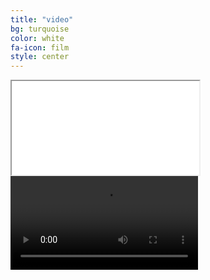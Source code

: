 ```yaml
---
title: "video"
bg: turquoise
color: white
fa-icon: film
style: center
---
```





<div class="icontain">
  <iframe src="//www.youtube.com/embed/cPYD1PETjWw" allowfullscreen></iframe>
</div>



<div class="icontain" >
<video data-autoplay="" loop="" controls="" >
<!-- <video class="stretch" data-autoplay="" loop="" controls="" style="height: 545px; width: 872px;" width="640" height="400"> -->
        <source type="video/mp4" src="https://mgje.github.io/presentations/udayxiii/media/movies/neueGebaeude.m4v">
        <source type="video/webm" src="https://mgje.github.io/presentations/udayxiii/media/movies/neueGebauede.webm">
        Your browser does not support the <code>video</code> element.
</video>
</div>
